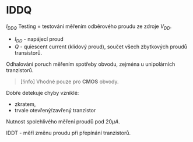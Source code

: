 # IDDQ

$I_{DDQ}$  Testing = testování měřením odběrového proudu ze zdroje $V_{DD}$.
- $I_{DD}$ - napájecí proud
- $Q$ - quiescent current (klidový proud), součet všech zbytkových proudů transistorů.

Odhalování poruch měřením spotřeby obvodu, zejména u unipolárních tranzistorů.

> [!info] 
> Vhodné pouze pro **CMOS** obvody.

Dobře detekuje chyby vzniklé:
- zkratem,
- trvale otevřený/zavřený tranzistor

Nutnost spolehlivého měření proudů pod $20 \mu A$.

IDDT - měří změnu proudu při přepínání tranzistorů.